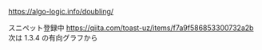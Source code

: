 https://algo-logic.info/doubling/

スニペット登録中
https://qiita.com/toast-uz/items/f7a9f586853300732a2b
次は 1.3.4 の有向グラフから
